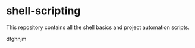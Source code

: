# shell-scripting

This repository contains all the shell basics and project automation scripts.

dfghnjm